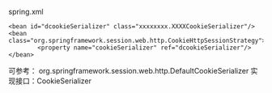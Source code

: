
spring.xml
```
<bean id="dcookieSerializer" class="xxxxxxxx.XXXXCookieSerializer"/>
<bean class="org.springframework.session.web.http.CookieHttpSessionStrategy">
		<property name="cookieSerializer" ref="dcookieSerializer"/>
</bean>
```

可参考： org.springframework.session.web.http.DefaultCookieSerializer  实现接口：CookieSerializer

